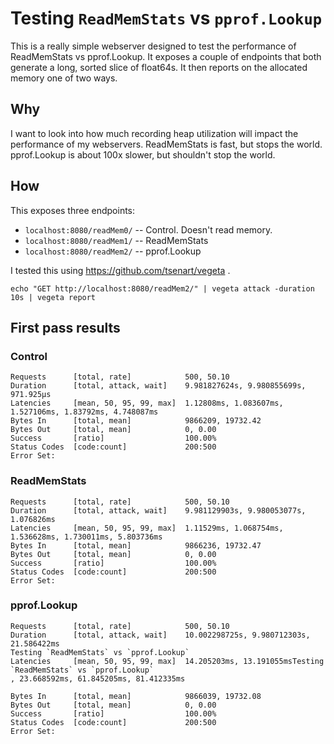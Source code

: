 # Testing `ReadMemStats` vs `pprof.Lookup`

This is a really simple webserver designed to test the 
performance of ReadMemStats vs pprof.Lookup. It exposes
a couple of endpoints that both generate a long, sorted
slice of float64s. It then reports on the allocated 
memory one of two ways.

## Why

I want to look into how much recording heap utilization will
impact the performance of my webservers. ReadMemStats is fast,
but stops the world. pprof.Lookup is about 100x slower, but 
shouldn't stop the world.

## How

This exposes three endpoints:

- `localhost:8080/readMem0/` -- Control. Doesn't read memory.
- `localhost:8080/readMem1/` -- ReadMemStats
- `localhost:8080/readMem2/` -- pprof.Lookup

I tested this using https://github.com/tsenart/vegeta . 

```
echo "GET http://localhost:8080/readMem2/" | vegeta attack -duration 10s | vegeta report
```

## First pass results

### Control

```
Requests      [total, rate]            500, 50.10
Duration      [total, attack, wait]    9.981827624s, 9.980855699s, 971.925µs
Latencies     [mean, 50, 95, 99, max]  1.12808ms, 1.083607ms, 1.527106ms, 1.83792ms, 4.748087ms
Bytes In      [total, mean]            9866209, 19732.42
Bytes Out     [total, mean]            0, 0.00
Success       [ratio]                  100.00%
Status Codes  [code:count]             200:500
Error Set:
```

### ReadMemStats

```
Requests      [total, rate]            500, 50.10
Duration      [total, attack, wait]    9.981129903s, 9.980053077s, 1.076826ms
Latencies     [mean, 50, 95, 99, max]  1.11529ms, 1.068754ms, 1.536628ms, 1.730011ms, 5.803736ms
Bytes In      [total, mean]            9866236, 19732.47
Bytes Out     [total, mean]            0, 0.00
Success       [ratio]                  100.00%
Status Codes  [code:count]             200:500
Error Set:
```

### pprof.Lookup

```
Requests      [total, rate]            500, 50.10
Duration      [total, attack, wait]    10.002298725s, 9.980712303s, 21.586422ms
Testing `ReadMemStats` vs `pprof.Lookup`
Latencies     [mean, 50, 95, 99, max]  14.205203ms, 13.191055msTesting `ReadMemStats` vs `pprof.Lookup`
, 23.668592ms, 61.845205ms, 81.412335ms

Bytes In      [total, mean]            9866039, 19732.08
Bytes Out     [total, mean]            0, 0.00
Success       [ratio]                  100.00%
Status Codes  [code:count]             200:500
Error Set:
```
